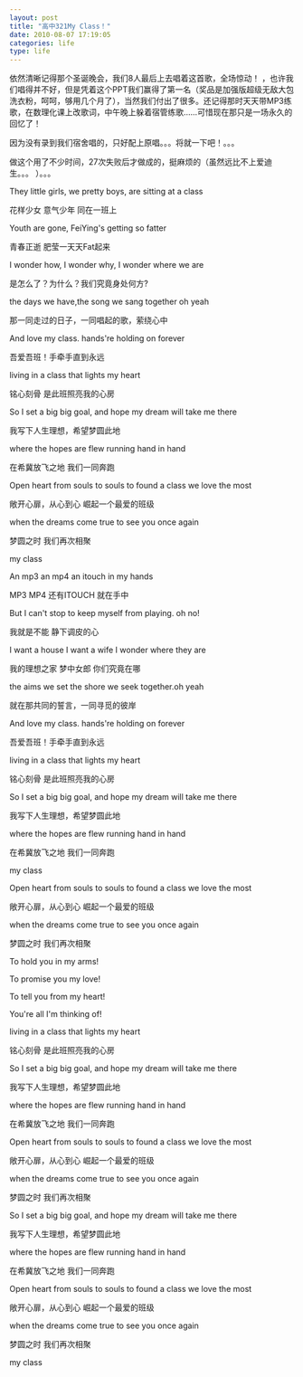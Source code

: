 ```yaml
---
layout: post
title: "高中321My Class！"
date: 2010-08-07 17:19:05
categories: life
type: life
---
```


依然清晰记得那个圣诞晚会，我们8人最后上去唱着这首歌，全场惊动！ ，也许我们唱得并不好，但是凭着这个PPT我们赢得了第一名（奖品是加强版超级无敌大包洗衣粉，呵呵，够用几个月了），当然我们付出了很多。还记得那时天天带MP3练歌，在数理化课上改歌词，中午晚上躲着宿管练歌……可惜现在那只是一场永久的回忆了！

因为没有录到我们宿舍唱的，只好配上原唱。。。将就一下吧！。。。

做这个用了不少时间，27次失败后才做成的，挺麻烦的（虽然远比不上爱迪生。。。 ）。。。

They little girls, we pretty boys, are sitting at a class

花样少女 意气少年 同在一班上

Youth are gone, FeiYing's getting so fatter

青春正逝 肥莹一天天Fat起来

I wonder how, I wonder why, I wonder where we are

是怎么了？为什么？我们究竟身处何方?

the days we have,the song we sang together oh yeah

那一同走过的日子，一同唱起的歌，萦绕心中

And love my class. hands're holding on forever

吾爱吾班！手牵手直到永远

living in a class that lights my heart

铭心刻骨 是此班照亮我的心房

So I set a big big goal, and hope my dream will take me there

我写下人生理想，希望梦圆此地

where the hopes are flew  running hand in hand

在希冀放飞之地 我们一同奔跑

Open heart from souls to souls to found a class we love the most

敞开心扉，从心到心 崛起一个最爱的班级

when the dreams come true to see you once again

梦圆之时 我们再次相聚

my class

An mp3 an mp4 an itouch in my hands

MP3 MP4 还有ITOUCH 就在手中

But I can't stop to keep myself from playing.  oh no!

我就是不能 静下调皮的心

I want a house I want a wife I wonder where they are

我的理想之家 梦中女郎 你们究竟在哪

the aims we set the shore we seek together.oh yeah

就在那共同的誓言，一同寻觅的彼岸

And love my class. hands're holding on forever

吾爱吾班！手牵手直到永远

living in a class that lights my heart

铭心刻骨 是此班照亮我的心房

So I set a big big goal, and hope my dream will take me there

我写下人生理想，希望梦圆此地

where the hopes are flew  running hand in hand

在希冀放飞之地 我们一同奔跑

my class

Open heart from souls to souls to found a class we love the most

敞开心扉，从心到心 崛起一个最爱的班级

when the dreams come true to see you once again

梦圆之时 我们再次相聚

To hold you in my arms!

To promise you my love!

To tell you from my heart!

You're all I'm thinking of!

living in a class that lights my heart

铭心刻骨 是此班照亮我的心房

So I set a big big goal, and hope my dream will take me there

我写下人生理想，希望梦圆此地

where the hopes are flew running hand in hand

在希冀放飞之地 我们一同奔跑

Open heart from souls to souls to found a class we love the most

敞开心扉，从心到心 崛起一个最爱的班级

when the dreams come true to see you once again

梦圆之时 我们再次相聚

So I set a big big goal, and hope my dream will take me there

我写下人生理想，希望梦圆此地

where the hopes are flew  running hand in hand

在希冀放飞之地 我们一同奔跑

Open heart from souls to souls to found a class we love the most

敞开心扉，从心到心 崛起一个最爱的班级

when the dreams come true to see you once again

梦圆之时 我们再次相聚

my class
